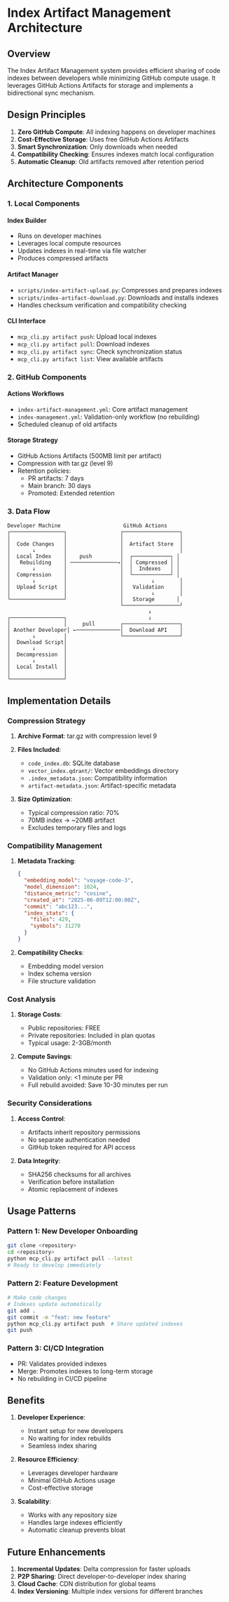 # Index Artifact Management Architecture

## Overview

The Index Artifact Management system provides efficient sharing of code indexes between developers while minimizing GitHub compute usage. It leverages GitHub Actions Artifacts for storage and implements a bidirectional sync mechanism.

## Design Principles

1. **Zero GitHub Compute**: All indexing happens on developer machines
2. **Cost-Effective Storage**: Uses free GitHub Actions Artifacts
3. **Smart Synchronization**: Only downloads when needed
4. **Compatibility Checking**: Ensures indexes match local configuration
5. **Automatic Cleanup**: Old artifacts removed after retention period

## Architecture Components

### 1. Local Components

#### Index Builder
- Runs on developer machines
- Leverages local compute resources
- Updates indexes in real-time via file watcher
- Produces compressed artifacts

#### Artifact Manager
- `scripts/index-artifact-upload.py`: Compresses and prepares indexes
- `scripts/index-artifact-download.py`: Downloads and installs indexes
- Handles checksum verification and compatibility checking

#### CLI Interface
- `mcp_cli.py artifact push`: Upload local indexes
- `mcp_cli.py artifact pull`: Download indexes
- `mcp_cli.py artifact sync`: Check synchronization status
- `mcp_cli.py artifact list`: View available artifacts

### 2. GitHub Components

#### Actions Workflows
- `index-artifact-management.yml`: Core artifact management
- `index-management.yml`: Validation-only workflow (no rebuilding)
- Scheduled cleanup of old artifacts

#### Storage Strategy
- GitHub Actions Artifacts (500MB limit per artifact)
- Compression with tar.gz (level 9)
- Retention policies:
  - PR artifacts: 7 days
  - Main branch: 30 days
  - Promoted: Extended retention

### 3. Data Flow

```
Developer Machine                    GitHub Actions
┌─────────────────┐                 ┌──────────────────┐
│                 │                 │                  │
│  Code Changes   │                 │  Artifact Store  │
│       ↓         │                 │                  │
│  Local Index    │    push         │  ┌────────────┐ │
│   Rebuilding    │ ───────────────→│  │ Compressed │ │
│       ↓         │                 │  │  Indexes   │ │
│  Compression    │                 │  └────────────┘ │
│       ↓         │                 │         ↓        │
│  Upload Script  │                 │   Validation     │
│                 │                 │         ↓        │
└─────────────────┘                 │   Storage       │
                                    └──────────────────┘
                                             ↓
┌─────────────────┐                          ↓
│                 │     pull        ┌──────────────────┐
│ Another Developer│ ←──────────────│  Download API    │
│       ↓         │                 └──────────────────┘
│  Download Script│
│       ↓         │
│  Decompression  │
│       ↓         │
│  Local Install  │
│                 │
└─────────────────┘
```

## Implementation Details

### Compression Strategy

1. **Archive Format**: tar.gz with compression level 9
2. **Files Included**:
   - `code_index.db`: SQLite database
   - `vector_index.qdrant/`: Vector embeddings directory
   - `.index_metadata.json`: Compatibility information
   - `artifact-metadata.json`: Artifact-specific metadata

3. **Size Optimization**:
   - Typical compression ratio: 70%
   - 70MB index → ~20MB artifact
   - Excludes temporary files and logs

### Compatibility Management

1. **Metadata Tracking**:
   ```json
   {
     "embedding_model": "voyage-code-3",
     "model_dimension": 1024,
     "distance_metric": "cosine",
     "created_at": "2025-06-09T12:00:00Z",
     "commit": "abc123...",
     "index_stats": {
       "files": 429,
       "symbols": 31270
     }
   }
   ```

2. **Compatibility Checks**:
   - Embedding model version
   - Index schema version
   - File structure validation

### Cost Analysis

1. **Storage Costs**:
   - Public repositories: FREE
   - Private repositories: Included in plan quotas
   - Typical usage: 2-3GB/month

2. **Compute Savings**:
   - No GitHub Actions minutes used for indexing
   - Validation only: <1 minute per PR
   - Full rebuild avoided: Save 10-30 minutes per run

### Security Considerations

1. **Access Control**:
   - Artifacts inherit repository permissions
   - No separate authentication needed
   - GitHub token required for API access

2. **Data Integrity**:
   - SHA256 checksums for all archives
   - Verification before installation
   - Atomic replacement of indexes

## Usage Patterns

### Pattern 1: New Developer Onboarding
```bash
git clone <repository>
cd <repository>
python mcp_cli.py artifact pull --latest
# Ready to develop immediately
```

### Pattern 2: Feature Development
```bash
# Make code changes
# Indexes update automatically
git add .
git commit -m "feat: new feature"
python mcp_cli.py artifact push  # Share updated indexes
git push
```

### Pattern 3: CI/CD Integration
- PR: Validates provided indexes
- Merge: Promotes indexes to long-term storage
- No rebuilding in CI/CD pipeline

## Benefits

1. **Developer Experience**:
   - Instant setup for new developers
   - No waiting for index rebuilds
   - Seamless index sharing

2. **Resource Efficiency**:
   - Leverages developer hardware
   - Minimal GitHub Actions usage
   - Cost-effective storage

3. **Scalability**:
   - Works with any repository size
   - Handles large indexes efficiently
   - Automatic cleanup prevents bloat

## Future Enhancements

1. **Incremental Updates**: Delta compression for faster uploads
2. **P2P Sharing**: Direct developer-to-developer index sharing
3. **Cloud Cache**: CDN distribution for global teams
4. **Index Versioning**: Multiple index versions for different branches